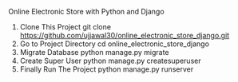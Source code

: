 Online Electronic Store with Python and Django

1. Clone This Project git clone https://github.com/ujjawal30/online_electronic_store_django.git
2. Go to Project Directory cd online_electronic_store_django
3. Migrate Database python manage.py migrate
4. Create Super User python manage.py createsuperuser
5. Finally Run The Project python manage.py runserver
